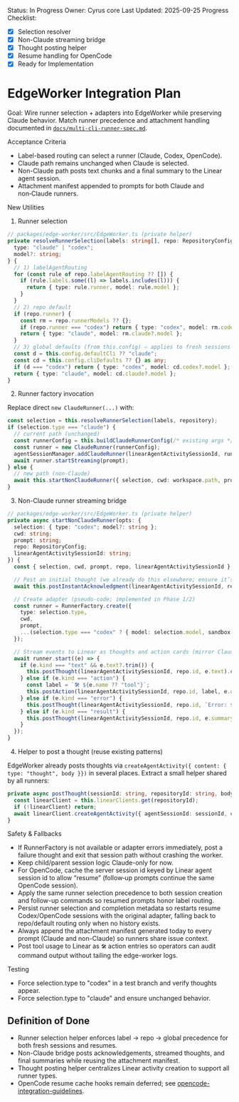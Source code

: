 Status: In Progress
Owner: Cyrus core
Last Updated: 2025-09-25
Progress Checklist:
- [x] Selection resolver
- [x] Non-Claude streaming bridge
- [x] Thought posting helper
- [x] Resume handling for OpenCode
- [x] Ready for Implementation

# EdgeWorker Integration Plan

Goal: Wire runner selection + adapters into EdgeWorker while preserving Claude behavior. Match runner precedence and attachment handling documented in [`docs/multi-cli-runner-spec.md`](../multi-cli-runner-spec.md).

Acceptance Criteria
- Label-based routing can select a runner (Claude, Codex, OpenCode).
- Claude path remains unchanged when Claude is selected.
- Non-Claude path posts text chunks and a final summary to the Linear agent session.
- Attachment manifest appended to prompts for both Claude and non‑Claude runners.

New Utilities

1) Runner selection

```ts
// packages/edge-worker/src/EdgeWorker.ts (private helper)
private resolveRunnerSelection(labels: string[], repo: RepositoryConfig): {
  type: "claude" | "codex";
  model?: string;
} {
  // 1) labelAgentRouting
  for (const rule of repo.labelAgentRouting ?? []) {
    if (rule.labels.some((l) => labels.includes(l))) {
      return { type: rule.runner, model: rule.model };
    }
  }
  // 2) repo default
  if (repo.runner) {
    const rm = repo.runnerModels ?? {};
    if (repo.runner === "codex") return { type: "codex", model: rm.codex?.model };
    return { type: "claude", model: rm.claude?.model };
  }
  // 3) global defaults (from this.config) — applies to fresh sessions & follow-ups
  const d = this.config.defaultCli ?? "claude";
  const cd = this.config.cliDefaults ?? {} as any;
  if (d === "codex") return { type: "codex", model: cd.codex?.model };
  return { type: "claude", model: cd.claude?.model };
}
```

2) Runner factory invocation

Replace direct `new ClaudeRunner(...)` with:

```ts
const selection = this.resolveRunnerSelection(labels, repository);
if (selection.type === "claude") {
  // current path (unchanged)
  const runnerConfig = this.buildClaudeRunnerConfig(/* existing args */);
  const runner = new ClaudeRunner(runnerConfig);
  agentSessionManager.addClaudeRunner(linearAgentActivitySessionId, runner);
  await runner.startStreaming(prompt);
} else {
  // new path (non-Claude)
  await this.startNonClaudeRunner({ selection, cwd: workspace.path, prompt, repo: repository, linearAgentActivitySessionId });
}
```

3) Non-Claude runner streaming bridge

```ts
// packages/edge-worker/src/EdgeWorker.ts (private helper)
private async startNonClaudeRunner(opts: {
  selection: { type: "codex"; model?: string };
  cwd: string;
  prompt: string;
  repo: RepositoryConfig;
  linearAgentActivitySessionId: string;
}) {
  const { selection, cwd, prompt, repo, linearAgentActivitySessionId } = opts;

  // Post an initial thought (we already do this elsewhere; ensure it’s called)
  await this.postInstantAcknowledgment(linearAgentActivitySessionId, repo.id);

  // Create adapter (pseudo-code; implemented in Phase 1/2)
  const runner = RunnerFactory.create({
    type: selection.type,
    cwd,
    prompt,
    ...(selection.type === "codex" ? { model: selection.model, sandbox: this.config.cliDefaults?.codex?.sandbox, approvalPolicy: this.config.cliDefaults?.codex?.approvalPolicy } : {}),
  });

  // Stream events to Linear as thoughts and action cards (mirror Claude cadence)
  await runner.start((e) => {
    if (e.kind === "text" && e.text?.trim()) {
      this.postThought(linearAgentActivitySessionId, repo.id, e.text).catch(() => {});
    } else if (e.kind === "action") {
      const label = `🛠️ ${e.name ?? "tool"}`;
      this.postAction(linearAgentActivitySessionId, repo.id, label, e.detail).catch(() => {});
    } else if (e.kind === "error") {
      this.postThought(linearAgentActivitySessionId, repo.id, `Error: ${e.error.message}`).catch(() => {});
    } else if (e.kind === "result") {
      this.postThought(linearAgentActivitySessionId, repo.id, e.summary ?? "Completed").catch(() => {});
    }
  });
}
```

4) Helper to post a thought (reuse existing patterns)

EdgeWorker already posts thoughts via `createAgentActivity({ content: { type: "thought", body }})` in several places. Extract a small helper shared by all runners:

```ts
private async postThought(sessionId: string, repositoryId: string, body: string) {
  const linearClient = this.linearClients.get(repositoryId);
  if (!linearClient) return;
  await linearClient.createAgentActivity({ agentSessionId: sessionId, content: { type: "thought", body } });
}
```

Safety & Fallbacks
- If RunnerFactory is not available or adapter errors immediately, post a failure thought and exit that session path without crashing the worker.
- Keep child/parent session logic Claude-only for now.
- For OpenCode, cache the server session id keyed by Linear agent session id to allow “resume” (follow‑up prompts continue the same OpenCode session).
- Apply the same runner selection precedence to both session creation and follow-up commands so resumed prompts honor label routing.
- Persist runner selection and completion metadata so restarts resume Codex/OpenCode sessions with the original adapter, falling back to repo/default routing only when no history exists.
- Always append the attachment manifest generated today to every prompt (Claude and non-Claude) so runners share issue context.
- Post tool usage to Linear as `🛠️` action entries so operators can audit command output without tailing the edge-worker logs.

Testing
- Force selection.type to "codex" in a test branch and verify thoughts appear.
- Force selection.type to "claude" and ensure unchanged behavior.

## Definition of Done

- Runner selection helper enforces label → repo → global precedence for both fresh sessions and resumes.
- Non-Claude bridge posts acknowledgements, streamed thoughts, and final summaries while reusing the attachment manifest.
- Thought posting helper centralizes Linear activity creation to support all runner types.
- OpenCode resume cache hooks remain deferred; see [opencode-integration-guidelines](opencode-integration-guidelines.md).
